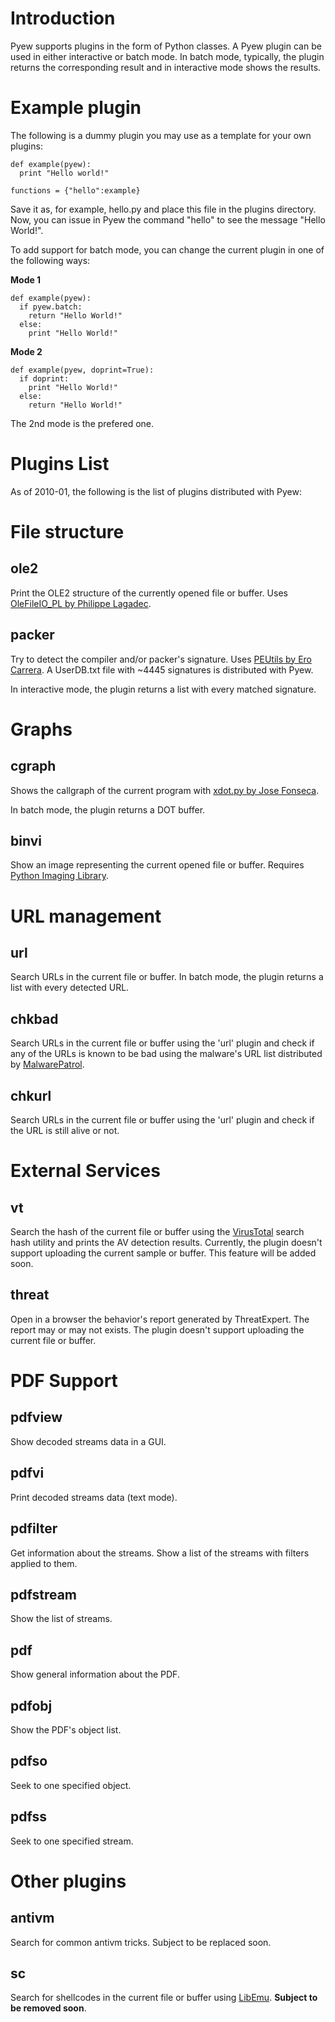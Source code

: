 # Introduction #

Pyew supports plugins in the form of Python classes. A Pyew plugin can be used in either interactive or batch mode. In batch mode, typically, the plugin returns the corresponding result and in interactive mode shows the results.

# Example plugin #

The following is a dummy plugin you may use as a template for your own plugins:

```
def example(pyew):
  print "Hello world!"

functions = {"hello":example}
```

Save it as, for example, hello.py and place this file in the plugins directory. Now, you can issue in Pyew the command "hello" to see the message "Hello World!".

To add support for batch mode, you can change the current plugin in one of the following ways:

**Mode 1**
```
def example(pyew):
  if pyew.batch:
    return "Hello World!"
  else:
    print "Hello World!"
```

**Mode 2**
```
def example(pyew, doprint=True):
  if doprint:
    print "Hello World!"
  else:
    return "Hello World!"
```

The 2nd mode is the prefered one.

# Plugins List #

As of 2010-01, the following is the list of plugins distributed with Pyew:

# File structure #

## ole2 ##

Print the OLE2 structure of the currently opened file or buffer. Uses [OleFileIO\_PL by Philippe Lagadec](http://www.decalage.info/python/olefileio).

## packer ##

Try to detect the compiler and/or packer's signature. Uses [PEUtils by Ero Carrera](http://code.google.com/p/pefile/source/browse/trunk/peutils.py). A UserDB.txt file with ~4445 signatures is distributed with Pyew.

In interactive mode, the plugin returns a list with every matched signature.

# Graphs #

## cgraph ##

Shows the callgraph of the current program with [xdot.py by Jose Fonseca](http://code.google.com/p/jrfonseca/wiki/XDot).

In batch mode, the plugin returns a DOT buffer.

## binvi ##

Show an image representing the current opened file or buffer. Requires [Python Imaging Library](http://www.pythonware.com/products/pil/).

# URL management #

## url ##

Search URLs in the current file or buffer. In batch mode, the plugin returns a list with every detected URL.

## chkbad ##

Search URLs in the current file or buffer using the 'url' plugin and check if any of the URLs is known to be bad using the malware's URL list distributed by [MalwarePatrol](http://www.malware.com.br/lists.shtml).

## chkurl ##

Search URLs in the current file or buffer using the 'url' plugin and check if the URL is still alive or not.

# External Services #

## vt ##

Search the hash of the current file or buffer using the [VirusTotal](http://www.virustotal.com) search hash utility and prints the AV detection results. Currently, the plugin doesn't support uploading the current sample or buffer. This feature will be added soon.

## threat ##

Open in a browser the behavior's report generated by ThreatExpert. The report may or may not exists. The plugin doesn't support uploading the current file or buffer.

# PDF Support #

## pdfview ##

Show decoded streams data in a GUI.

## pdfvi ##

Print decoded streams data (text mode).

## pdfilter ##

Get information about the streams. Show a list of the streams with filters applied to them.

## pdfstream ##

Show the list of streams.

## pdf ##

Show general information about the PDF.

## pdfobj ##

Show the PDF's object list.

## pdfso ##

Seek to one specified object.

## pdfss ##

Seek to one specified stream.

# Other plugins #

## antivm ##

Search for common antivm tricks. Subject to be replaced soon.

## sc ##

Search for shellcodes in the current file or buffer using [LibEmu](http://libemu.carnivore.it/). **Subject to be removed soon**.